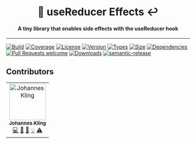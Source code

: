 <h1 align="center">
🧪 useReducer Effects ↩️
</h1>

<h4 align="center">
A tiny library that enables side effects with the useReducer hook
</h4>

<hr>

[![Build](https://img.shields.io/travis/Jibbedi/use-reducer-effect.svg?style=flat)](https://travis-ci.org/Jibbedi/use-reducer-effect)
[![Coverage](https://img.shields.io/codecov/c/gh/Jibbedi/use-reducer-effect.svg?style=flat)](https://codecov.io/gh/Jibbedi/use-reducer-effect)
[![License](https://img.shields.io/npm/l/use-reducer-effect.svg?style=flat)](https://github.com/Jibbedi/use-reducer-effect/blob/master/LICENSE)
[![Version](https://img.shields.io/npm/v/use-reducer-effect.svg?style=flat)](https://www.npmjs.com/package/use-reducer-effect)
[![Types](https://img.shields.io/npm/types/use-reducer-effect.svg?style=flat)](https://www.npmjs.com/package/use-reducer-effect)
[![Size](https://img.shields.io/bundlephobia/min/use-reducer-effect.svg?style=flat)](https://www.npmjs.com/package/use-reducer-effect)
[![Dependencies](https://img.shields.io/badge/Dependencies-None-brightgreen.svg?style=flat)](https://www.npmjs.com/package/use-reducer-effect)
[![Pull Requests welcome](https://img.shields.io/badge/PRs-welcome-brightgreen.svg?style=flat)](http://makeapullrequest.com/)
[![Downloads](https://img.shields.io/npm/dm/use-reducer-effect.svg?style=flat)](https://www.npmjs.com/package/use-reducer-effect)
[![semantic-release](https://img.shields.io/badge/%20%20%F0%9F%93%A6%F0%9F%9A%80-semantic--release-e10079.svg)](https://github.com/semantic-release/semantic-release)


## Contributors

<!-- ALL-CONTRIBUTORS-LIST:START - Do not remove or modify this section -->
<!-- prettier-ignore-start -->
<!-- markdownlint-disable -->
<table>
  <tr>
    <td align="center"><a href="https://turnpro.in"><img src="https://avatars3.githubusercontent.com/u/19505532?v=4" width="100px;" alt="Johannes Kling"/><br /><sub><b>Johannes Kling</b></sub></a><br /><a href="https://github.com/Jibbedi/use-reducer-effect/commits?author=Jibbedi" title="Code">💻</a> <a href="https://github.com/Jibbedi/use-reducer-effect/commits?author=Jibbedi" title="Documentation">📖</a> <a href="#ideas-Jibbedi" title="Ideas, Planning, & Feedback">🤔</a> <a href="#example-Jibbedi" title="Examples">💡</a> <a href="https://github.com/Jibbedi/use-reducer-effect/commits?author=Jibbedi" title="Tests">⚠️</a></td>
  </tr>
</table>

<!-- markdownlint-enable -->
<!-- prettier-ignore-end -->

<!-- ALL-CONTRIBUTORS-LIST:END -->
